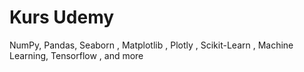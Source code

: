 # Kurs Udemy 
 NumPy, Pandas, Seaborn , Matplotlib , Plotly , Scikit-Learn , Machine Learning, Tensorflow , and more
